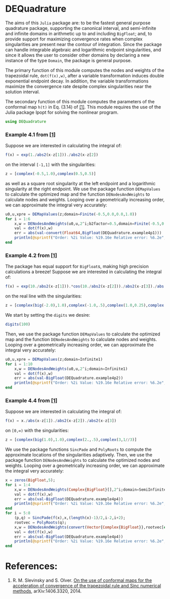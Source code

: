 # DEQuadrature

The aims of this `Julia` package are: to be the fastest general purpose quadrature package, 
supporting the canonical interval, and semi-infinite and infinite domains in arithmetic up to 
and including `BigFloat`; and, to provide support for maximizing convergence rates when complex 
singularities are present near the contour of integration. Since the package can handle integrable 
algebraic and logarithmic endpoint singularities, and since it allows the user to consider other 
domains by declaring a new instance of the type `Domain`, the package is general purpose.

The primary function of this module computes the nodes and weights
of the trapezoidal rule, `dot(f(x),w)`, after a variable transformation induces 
double exponential endpoint decay. In addition, the variable transformations
maximize the convergence rate despite complex singularities near the solution interval.

The secondary function of this module computes the parameters of the
conformal map `h(t)` in Eq. (3.14) of <a href="http://arxiv.org/abs/1406.3320">[1]</a>. 
This module requires the use of the Julia package Ipopt for solving the nonlinear program.

```julia
using DEQuadrature
```

### Example 4.1 from <a href="http://arxiv.org/abs/1406.3320">[1]</a>

Suppose we are interested in calculating the integral of:

```julia
f(x) = exp(1./abs2(x-z[1]))./abs2(x-z[2])
```

on the interval `[-1,1]` with the singularities:

```julia
z = [complex(-0.5,1.0),complex(0.5,0.5)]
```

as well as a square root singularity at the left endpoint and a logarithmic singularity at the right endpoint. We use the package function `DEMapValues` to calculate the optimized map and the function `DENodesAndWeights` to calculate nodes and weights. Looping over a geometrically increasing order, we can approximate the integral very accurately:

```julia
u0,u,xpre = DEMapValues(z;domain=Finite(-0.5,0.0,0.0,1.0))
for i = 1:6
	x,w = DENodesAndWeights(u0,u,2^i;b2factor=0.5,domain=Finite(-0.5,0.0,0.0,1.0))
	val = dot(f(x),w)
	err = abs(val-convert(Float64,BigFloat(DEQuadrature.example4p1)))
	println(@sprintf("Order: %2i Value: %19.16e Relative error: %6.2e",i,val,err))
end
```

### Example 4.2 from <a href="http://arxiv.org/abs/1406.3320">[1]</a>

The package has equal support for `BigFloat`s, making high precision calculations a breeze! Suppose we are interested in calculating the integral of:

```julia
f(x) = exp(10./abs2(x-z[1])).*cos(10./abs2(x-z[2]))./abs2(x-z[3])./abs(x-z[4])
```

on the real line with the singularities:

```julia
z = [complex(big(-2.0),1.0),complex(-1.0,.5),complex(1.0,0.25),complex(2.0,1.0)]
```

We start by setting the `digits` we desire:

```julia
digits(100)
```

Then, we use the package function `DEMapValues` to calculate the optimized map and the function `DENodesAndWeights` to calculate nodes and weights. Looping over a geometrically increasing order, we can approximate the integral very accurately:

```julia
u0,u,xpre = DEMapValues(z;domain=Infinite1)
for i = 1:10
	x,w = DENodesAndWeights(u0,u,2^i;domain=Infinite1)
	val = dot(f(x),w)
	err = abs(val-BigFloat(DEQuadrature.example4p2))
	println(@sprintf("Order: %2i Value: %19.16e Relative error: %6.2e",i,val,err))
end
```

### Example 4.4 from <a href="http://arxiv.org/abs/1406.3320">[1]</a>

Suppose we are interested in calculating the integral of:

```julia
f(x) = x./abs(x-z[1])./abs2(x-z[2])./abs2(x-z[3])
```

on `[0,∞)` with the singularities:

```julia
z = [complex(big(1.0),1.0),complex(2.,.5),complex(3,1//3)]
```

We use the package functions `SincPade` and `PolyRoots` to compute the approximate locations of the singularities adaptively. Then, we use the package function `DENodesAndWeights` to calculate the optimized nodes and weights. Looping over a geometrically increasing order, we can approximate the integral very accurately:

```julia
x = zeros(BigFloat,5);
for i = 1:4
	x,w = DENodesAndWeights(Complex{BigFloat}[],2^i;domain=SemiInfinite2)
	val = dot(f(x),w)
	err = abs(val-BigFloat(DEQuadrature.example4p4))
	println(@sprintf("Order: %2i Value: %19.16e Relative error: %6.2e",i,val,err))
end
for i = 5:8
	(p,q) = SincPade(f(x),x,(length(x)-1)/2,i-2,i+2);
	rootvec = PolyRoots(q);
	x,w = DENodesAndWeights(convert(Vector{Complex{BigFloat}},rootvec[end-4:2:end]),2^i;domain=SemiInfinite2,Hint=25)
	val = dot(f(x),w)
	err = abs(val-BigFloat(DEQuadrature.example4p4))
	println(@sprintf("Order: %2i Value: %19.16e Relative error: %6.2e",i,val,err))
end
```


# References:

 
   1.	R. M. Slevinsky and S. Olver. <a href="http://arxiv.org/abs/1406.3320">On the use of conformal maps
		for the acceleration of convergence of the trapezoidal rule
		and Sinc numerical methods</a>, arXiv:1406.3320, 2014.
